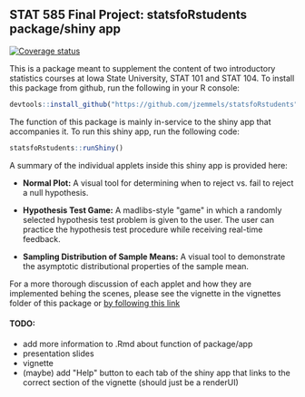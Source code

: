
<!-- README.md is generated from README.Rmd. Please edit that file -->
STAT 585 Final Project: statsfoRstudents package/shiny app
----------------------------------------------------------

[![Coverage status](https://codecov.io/gh/jzemmels/finalProject/branch/master/graph/badge.svg)](https://codecov.io/github/jzemmels/finalProject?branch=master)

This is a package meant to supplement the content of two introductory statistics courses at Iowa State University, STAT 101 and STAT 104. To install this package from github, run the following in your R console:

``` r
devtools::install_github("https://github.com/jzemmels/statsfoRstudents")
```

The function of this package is mainly in-service to the shiny app that accompanies it. To run this shiny app, run the following code:

``` r
statsfoRstudents::runShiny()
```

A summary of the individual applets inside this shiny app is provided here:

-   **Normal Plot:** A visual tool for determining when to reject vs. fail to reject a null hypothesis.

-   **Hypothesis Test Game:** A madlibs-style "game" in which a randomly selected hypothesis test problem is given to the user. The user can practice the hypothesis test procedure while receiving real-time feedback.

-   **Sampling Distribution of Sample Means:** A visual tool to demonstrate the asymptotic distributional properties of the sample mean.

For a more thorough discussion of each applet and how they are implemented behing the scenes, please see the vignette in the vignettes folder of this package or [by following this link](https://jzemmels.github.io/statsfoRstudents/articles/statsforstudents.html)

#### TODO:

-   add more information to .Rmd about function of package/app
-   presentation slides
-   vignette
-   (maybe) add "Help" button to each tab of the shiny app that links to the correct section of the vignette (should just be a renderUI)
